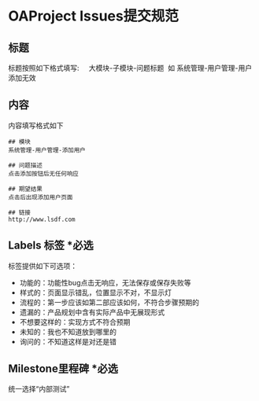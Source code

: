 # OAProject Issues提交规范

## 标题
标题按照如下格式填写:       
大模块-子模块-问题标题  如 系统管理-用户管理-用户添加无效

## 内容
内容填写格式如下    
````
## 模块
系统管理-用户管理-添加用户

## 问题描述
点击添加按钮后无任何响应

## 期望结果
点击后出现添加用户页面

## 链接
http://www.lsdf.com
````

## Labels 标签 *必选
标签提供如下可选项：
- 功能的：功能性bug点击无响应，无法保存或保存失败等
- 样式的：页面显示错乱，位置显示不对，不显示灯
- 流程的：第一步应该如第二部应该如何，不符合步骤预期的
- 遗漏的：产品规划中含有实际产品中无展现形式
- 不想要这样的：实现方式不符合预期
- 未知的：我也不知道放到哪里的
- 询问的：不知道这样是对还是错

## Milestone里程碑 *必选
统一选择“内部测试”
